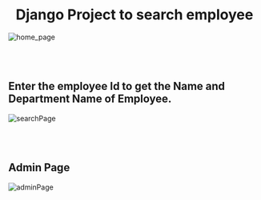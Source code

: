 <h1><center>Django Project to search employee</center> </h1>

![home_page](https://user-images.githubusercontent.com/40008123/185528625-c06ec0ca-c3d3-40e7-9c35-ca0f231f22fa.png)


<br><br>
<h2>Enter the employee Id to get the Name and Department Name of Employee.</h2>

![searchPage](https://user-images.githubusercontent.com/40008123/185529069-27d206f0-9ddd-4f7a-acca-027a3c84009f.png)

<br><br>
<h2>Admin Page </h2>

![adminPage](https://user-images.githubusercontent.com/40008123/185529652-d18f45f3-9eba-4450-b4b2-c7e2ca96072b.png)



